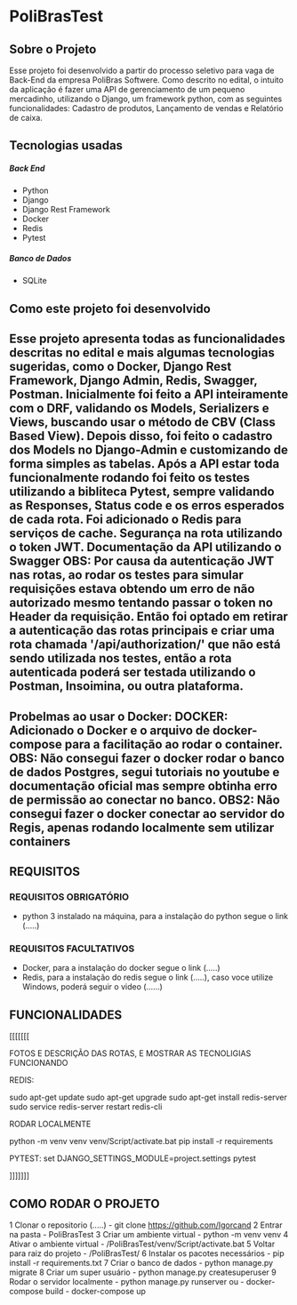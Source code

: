 # PoliBrasTest #
## Sobre o Projeto ## 
Esse projeto foi desenvolvido a partir do processo seletivo para vaga de Back-End da empresa PoliBras Softwere. Como descrito no edital, o intuito da 
aplicação é fazer uma API de gerenciamento de um pequeno mercadinho, utilizando o Django, um framework python, com as seguintes funcionalidades: Cadastro de produtos, 
Lançamento de vendas e Relatório de caixa.

## Tecnologias usadas ##
##### Back End #####
- Python
- Django
- Django Rest Framework
- Docker
- Redis
- Pytest
##### Banco de Dados #####
- SQLite

## Como este projeto foi desenvolvido ##
Esse projeto apresenta todas as funcionalidades descritas no edital e mais algumas tecnologias sugeridas, como o Docker, Django Rest Framework, Django Admin, 
Redis, Swagger, Postman.
Inicialmente foi feito a API inteiramente com o DRF, validando os Models, Serializers e Views, buscando usar o método de CBV (Class Based View). 
Depois disso, foi feito o cadastro dos Models no Django-Admin e customizando de forma simples as tabelas.
Após a API estar toda 
funcionalmente rodando foi feito os testes utilizando a bibliteca Pytest, sempre validando as Responses, Status code e os erros esperados de cada rota.
Foi adicionado o Redis para serviços de cache. Segurança na rota utilizando o token JWT. Documentação da API utilizando o Swagger 
OBS: Por causa da autenticação JWT nas rotas, ao rodar os testes para simular requisições estava obtendo um erro de não autorizado mesmo tentando passar o token 
no Header da requisição. Então foi optado em retirar a autenticação das rotas principais e criar uma rota chamada '/api/authorization/' que não está sendo utilizada 
nos testes, então a rota autenticada poderá ser testada utilizando o Postman, Insoimina, ou outra plataforma. 
-----------
Probelmas ao usar o Docker:
DOCKER: Adicionado o Docker e o arquivo de docker-compose para a facilitação ao rodar o container.
OBS: Não consegui fazer o docker rodar o banco de dados Postgres, segui tutoriais no youtube e documentação oficial mas sempre obtinha erro de permissão ao conectar no banco.
OBS2: Não consegui fazer o docker conectar ao servidor do Regis, apenas rodando localmente sem utilizar containers
-----

## REQUISITOS ##
### REQUISITOS OBRIGATÓRIO ###
- python 3 instalado na máquina, para a instalação do python segue o link (.....)
### REQUISITOS FACULTATIVOS ###
 - Docker, para a instalação do docker segue o link (.....)
 - Redis, para a instalação do redis segue o link (.....), caso voce utilize Windows, poderá seguir o video (......)

## FUNCIONALIDADES ##
[[[[[[[


FOTOS E DESCRIÇÃO DAS ROTAS, E MOSTRAR AS TECNOLIGIAS FUNCIONANDO


REDIS:

sudo apt-get update
sudo apt-get upgrade
sudo apt-get install redis-server
sudo service redis-server restart
redis-cli 

RODAR LOCALMENTE 

python -m venv venv
venv/Script/activate.bat
pip install -r requirements

PYTEST:
set DJANGO_SETTINGS_MODULE=project.settings
pytest


]]]]]]]

## COMO RODAR O PROJETO ##

1 Clonar o repositorio (.....)
	- git clone https://github.com/Igorcand
2 Entrar na pasta
	- PoliBrasTest
3 Criar um ambiente virtual
	- python -m venv venv
4 Ativar o ambiente virtual
	- /PoliBrasTest/venv/Script/activate.bat
5 Voltar para raiz do projeto
	- /PoliBrasTest/
6 Instalar os pacotes necessários
	- pip install -r requirements.txt
7 Criar o banco de dados
	- python manage.py migrate
8 Criar um super usuário
	- python manage.py createsuperuser
9 Rodar o servidor localmente
	- python manage.py runserver
	ou
	- docker-compose build
	- docker-compose up
	







